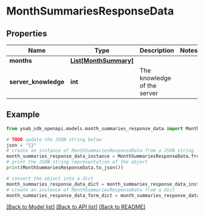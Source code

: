 # MonthSummariesResponseData


## Properties

Name | Type | Description | Notes
------------ | ------------- | ------------- | -------------
**months** | [**List[MonthSummary]**](MonthSummary.md) |  | 
**server_knowledge** | **int** | The knowledge of the server | 

## Example

```python
from ynab_sdk_openapi.models.month_summaries_response_data import MonthSummariesResponseData

# TODO update the JSON string below
json = "{}"
# create an instance of MonthSummariesResponseData from a JSON string
month_summaries_response_data_instance = MonthSummariesResponseData.from_json(json)
# print the JSON string representation of the object
print(MonthSummariesResponseData.to_json())

# convert the object into a dict
month_summaries_response_data_dict = month_summaries_response_data_instance.to_dict()
# create an instance of MonthSummariesResponseData from a dict
month_summaries_response_data_form_dict = month_summaries_response_data.from_dict(month_summaries_response_data_dict)
```
[[Back to Model list]](../README.md#documentation-for-models) [[Back to API list]](../README.md#documentation-for-api-endpoints) [[Back to README]](../README.md)


